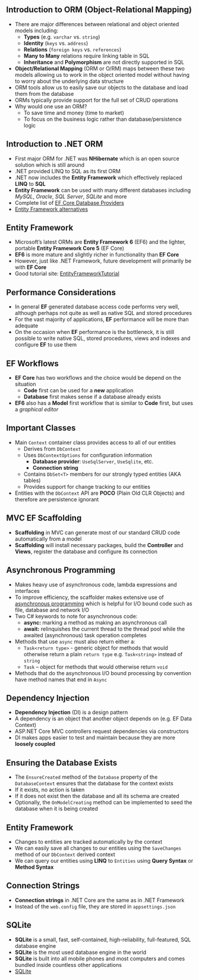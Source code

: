 ## Introduction to ORM (Object-Relational Mapping)

- There are major differences between relational and object oriented models
  including:
  - **Types** (e.g. `varchar` vs. `string`)
  - **Identity** (`keys` vs. `address`)
  - **Relations** (`foreign keys` vs. `references`)
  - **Many to Many** relations require linking table in SQL
  - **Inheritance** and **Polymorphism** are not directly supported in SQL
- **Object/Relational Mapping** (ORM or O/RM) maps between these two models
  allowing us to work in the object oriented model without having to worry about
  the underlying data structure
- ORM tools allow us to easily save our objects to the database and load them
  from the database
- ORMs typically provide support for the full set of CRUD operations
- Why would one use an ORM?
  - To save time and money (time to market)
  - To focus on the business logic rather than database/persistence logic

## Introduction to .NET ORM

- First major ORM for .NET was **NHibernate** which is an open source solution
  which is still around
- .NET provided LINQ to SQL as its first ORM
- .NET now includes the **Entity Framework** which effectively replaced **LINQ**
  to **SQL**
- **Entity Framework** can be used with many different databases including
  _MySQL_, _Oracle_, _SQL Server_, _SQLite_ and more
- Complete list of
  [EF Core Database Providers](https://docs.microsoft.com/en-us/ef/core/providers/index?tabs=dotnet-core-cli)
- [Entity Framework alternatives](https://stackshare.io/entity-framework/alternatives)

## Entity Framework

- Microsoft’s latest ORMs are **Entity Framework 6** (EF6) and the lighter,
  portable **Entity Framework Core 5** (EF Core)
- **EF6** is more mature and slightly richer in functionality than **EF Core**
- However, just like .NET Framework, future development will primarily be with
  **EF Core**
- Good tutorial site:
  [EntityFrameworkTutorial](https://www.entityframeworktutorial.net)

## Performance Considerations

- In general **EF** generated database access code performs very well, although
  perhaps not quite as well as native SQL and stored procedures
- For the vast majority of applications, **EF** performance will be more than
  adequate
- On the occasion when **EF** performance is the bottleneck, it is still
  possible to write native SQL, stored procedures, views and indexes and
  configure **EF** to use them

## EF Workflows

- **EF Core** has two workflows and the choice would be depend on the situation
  - **Code** first can be used for a **new** application
  - **Database** first makes sense if a database already exists
- **EF6** also has a **Model** first workflow that is similar to **Code** first,
  but uses a _graphical editor_

## Important Classes

- Main `Context` container class provides access to all of our entities
  - Derives from `DbContext`
  - Uses `DbContextOptions` for configuration information
    - **Database provider**: `UseSqlServer`, `UseSqlite`, etc.
    - **Connection string**
  - Contains `DbSet<T>` members for our strongly typed entities (AKA tables)
  - Provides support for change tracking to our entities
- Entities with the `DbContext` API are **POCO** (Plain Old CLR Objects) and
  therefore are persistence ignorant

## MVC EF Scaffolding

- **Scaffolding** in MVC can generate most of our standard CRUD code
  automatically from a model
- **Scaffolding** will install necessary packages, build the **Controller** and
  **Views**, register the database and configure its connection

## Asynchronous Programming

- Makes heavy use of asynchronous code, lambda expressions and interfaces
- To improve efficiency, the scaffolder makes extensive use of
  [asynchronous programming](https://docs.microsoft.com/en-us/dotnet/csharp/async)
  which is helpful for I/O bound code such as file, database and network I/O
- Two C# keywords to note for asynchronous code:
  - **async:** marking a method as making an asynchronous call
  - **await:** relinquishes the current thread to the thread pool while the
    awaited (asynchronous) task operation completes
- Methods that use `async` must also return either a:
  - `Task<return type>` - generic object for methods that would otherwise return
    a plain `return type` e.g. `Task<string>` instead of `string`
  - `Task` – object for methods that would otherwise return `void`
- Methods that do the asynchronous I/O bound processing by convention have
  method names that end in `Async`

## Dependency Injection

- **Dependency Injection** (DI) is a design pattern
- A dependency is an object that another object depends on (e.g. EF Data
  Context)
- ASP.NET Core MVC controllers request dependencies via constructors
- DI makes apps easier to test and maintain because they are more **loosely
  coupled**

## Ensuring the Database Exists

- The `EnsureCreated` method of the `Database` property of the `DatabaseContext`
  ensures that the database for the context exists
- If it exists, no action is taken
- If it does not exist then the database and all its schema are created
- Optionally, the `OnModelCreating` method can be implemented to seed the
  database when it is being created

## Entity Framework

- Changes to entities are tracked automatically by the context
- We can easily save all changes to our entities using the `SaveChanges` method
  of our `DbContext` derived context
- We can query our entities using **LINQ** to `Entities` using **Query Syntax**
  or **Method Syntax**

## Connection Strings

- **Connection strings** in .NET Core are the same as in .NET Framework
- Instead of the `web.config` file, they are stored in `appsettings.json`

## SQLite

- **SQLite** is a small, fast, self-contained, high-reliability, full-featured,
  SQL database engine
- **SQLite** is the most used database engine in the world
- **SQLite** is built into all mobile phones and most computers and comes
  bundled inside countless other applications
- [SQLite](https://www.sqlite.org)
